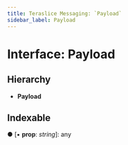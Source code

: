 ```yaml
---
title: Teraslice Messaging: `Payload`
sidebar_label: Payload
---
```


# Interface: Payload

## Hierarchy

* **Payload**

## Indexable

● \[▪ **prop**: *string*\]: any
